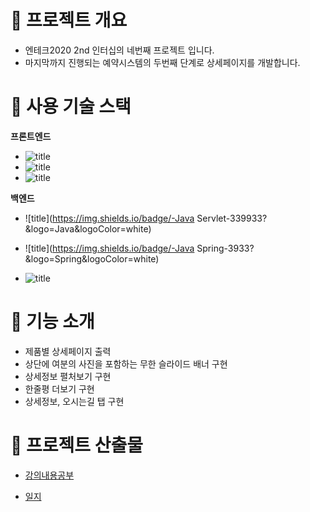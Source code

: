 # 🐼 프로젝트 개요

- 엔테크2020 2nd 인터십의 네번째 프로젝트 입니다.
- 마지막까지 진행되는 예약시스템의 두번째 단계로 상세페이지를 개발합니다.



# 🐶 사용 기술 스택

**프론트엔드**

- ![title](https://img.shields.io/badge/-HTML5-E8E8E8?&logo=html5&logoColor=white)
- ![title](https://img.shields.io/badge/-CSS-1572B6?&logo=CSS3&logoColor=white)
- ![title](https://img.shields.io/badge/-JavaScript-135273?&logo=JavaScript&logoColor=white)

**백엔드**

- ![title](https://img.shields.io/badge/-Java Servlet-339933?&logo=Java&logoColor=white)

- ![title](https://img.shields.io/badge/-Java Spring-3933?&logo=Spring&logoColor=white)
- ![title](https://img.shields.io/badge/-MySQL-312473?&logo=MySQL&logoColor=white)

# 🐹 기능 소개

- 제품별 상세페이지 출력
- 상단에 여분의 사진을 포함하는 무한 슬라이드 배너 구현
- 상세정보 펼처보기 구현
- 한줄평 더보기 구현
- 상세정보, 오시는길 탭 구현




# 🐻 프로젝트 산출물
- [강의내용공부](https://gitlab.edwith.org/nts-2020-2nd-team3/cho_hyun_wook/wikis/lecture04)

- [일지](https://gitlab.edwith.org/nts-2020-2nd-team3/cho_hyun_wook/wikis/DailyWorkPJT4)